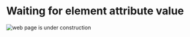 # Waiting for element attribute value

![web page is under construction](https://docimages.blob.core.chinacloudapi.cn/images/commingsoon20210514.jpg)
